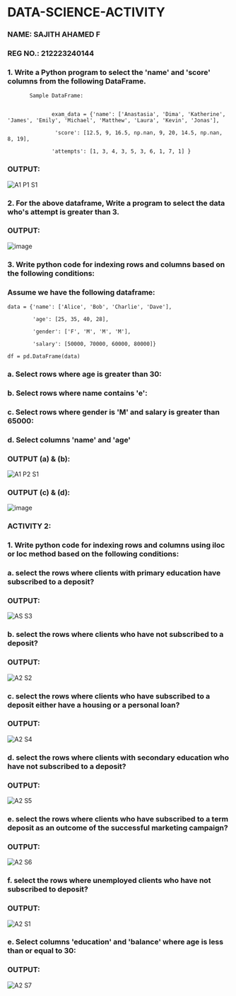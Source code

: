 # DATA-SCIENCE-ACTIVITY
### NAME: SAJITH AHAMED F
### REG NO.: 212223240144

### 1. Write a Python program to select the 'name' and 'score' columns from the following DataFrame.
```
       Sample DataFrame:


              exam_data = {'name': ['Anastasia', 'Dima', 'Katherine', 'James', 'Emily', 'Michael', 'Matthew', 'Laura', 'Kevin', 'Jonas'],

               'score': [12.5, 9, 16.5, np.nan, 9, 20, 14.5, np.nan, 8, 19],

              'attempts': [1, 3, 4, 3, 5, 3, 6, 1, 7, 1] }
```
### OUTPUT:
![A1 P1 S1](https://github.com/user-attachments/assets/fed6e4c6-f034-4123-9053-c3f02ba42c05)

### 2. For the above dataframe, Write a program to select the data who's attempt is greater than 3.
### OUTPUT:
![image](https://github.com/user-attachments/assets/7f1b9ebe-ed25-47d2-9feb-1c07cf91a454)


### 3. Write python code for indexing rows and columns based on the following conditions:
### Assume we have the following dataframe:
```
data = {'name': ['Alice', 'Bob', 'Charlie', 'Dave'],

        'age': [25, 35, 40, 28],

        'gender': ['F', 'M', 'M', 'M'],

        'salary': [50000, 70000, 60000, 80000]}

df = pd.DataFrame(data)
```
### a. Select rows where age is greater than 30:

### b. Select rows where name contains 'e':

### c. Select rows where gender is 'M' and salary is greater than 65000:

### d. Select columns 'name' and 'age'

### OUTPUT (a) & (b):
![A1 P2 S1](https://github.com/user-attachments/assets/69fab758-6aeb-4a22-89cf-3ca7e87b8f02)

### OUTPUT (c) & (d):
![image](https://github.com/user-attachments/assets/291306e8-c7a3-4884-9396-ebd17b99729d)

### ACTIVITY 2:
### 1. Write python code for indexing rows and columns using iloc or loc method based on the following conditions:
### a.  select the rows where clients with primary education have subscribed to a deposit?
### OUTPUT:
![AS S3](https://github.com/user-attachments/assets/004165c0-5a3e-4040-b603-d2847ad6e747)
### b.  select the rows where clients who have not subscribed to a deposit?
### OUTPUT:
![A2 S2](https://github.com/user-attachments/assets/870b1dab-6746-4ce4-9b74-70cbc06cc9d4)

### c. select the rows where clients who have subscribed to a deposit either have a housing or a personal loan?
### OUTPUT:
![A2 S4](https://github.com/user-attachments/assets/3fc32b24-e382-473d-ab53-d7b9eda77580)

### d. select the rows where clients with secondary education who have not subscribed to a deposit?
### OUTPUT:
![A2 S5](https://github.com/user-attachments/assets/9de45655-4a6f-4be5-a290-767ba4c493d1)

### e. select the rows where  clients who have subscribed to a term deposit as an outcome of the successful marketing campaign? 
### OUTPUT:
![A2 S6](https://github.com/user-attachments/assets/b0c96511-3351-4ce4-8349-b1e25c862110)

### f. select the rows where unemployed clients who have not subscribed to deposit?
### OUTPUT:
![A2 S1](https://github.com/user-attachments/assets/ad2a39a9-0c8f-43e2-b1dd-962810420a42)

### e. Select columns 'education' and 'balance' where age is less than or equal to 30:
### OUTPUT:
![A2 S7](https://github.com/user-attachments/assets/6a19d67b-8411-4aa0-8a01-5c99d2a24020)






